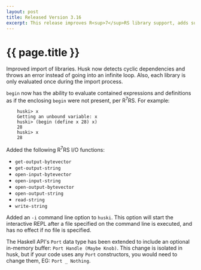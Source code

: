 ```yaml
--- 
layout: post
title: Released Version 3.16
excerpt: This release improves R<sup>7</sup>RS library support, adds support for in-memory I/O buffers, and adds a new command line option to huski.
---
```

# {{ page.title }}

Improved import of libraries. Husk now detects cyclic dependencies and throws an error instead of going into an infinite loop. Also, each library is only evaluated once during the import process.

`begin` now has the ability to evaluate contained expressions and definitions as if the enclosing `begin` were not present, per R<sup>7</sup>RS. For example:

        huski> x
        Getting an unbound variable: x
        huski> (begin (define x 28) x)
        28
        huski> x
        28

Added the following R<sup>7</sup>RS I/O functions: 

- `get-output-bytevector`
- `get-output-string`
- `open-input-bytevector`
- `open-input-string`
- `open-output-bytevector`
- `open-output-string`
- `read-string`
- `write-string`

Added an `-i` command line option to `huski`. This option will start the interactive REPL after a file specified on the command line is executed, and has no effect if no file is specified.

The Haskell API's `Port` data type has been extended to include an optional in-memory buffer: `Port Handle (Maybe Knob)`. This change is isolated in husk, but if your code uses any `Port` constructors, you would need to change them, EG: `Port _ Nothing`.

